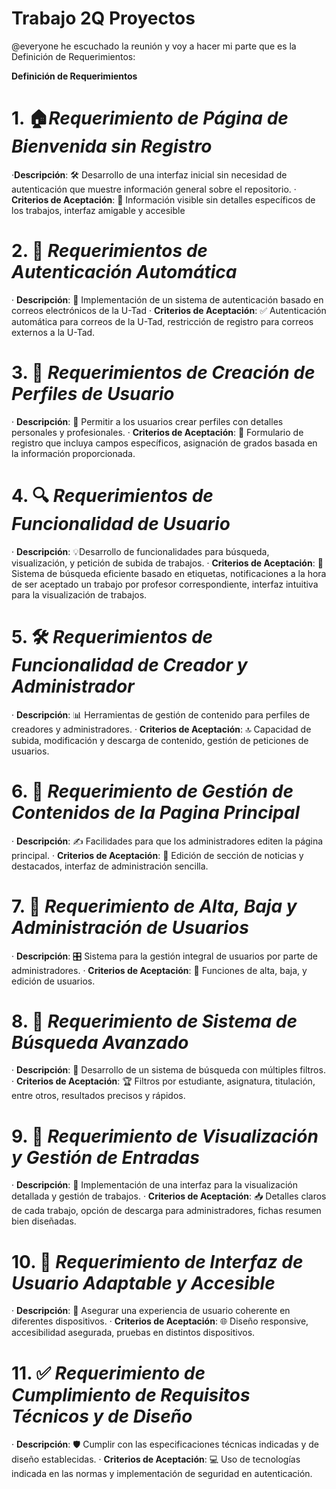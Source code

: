 # Trabajo 2Q Proyectos

@everyone he escuchado la reunión y voy a hacer mi parte que es la Definición de Requerimientos:

**Definición de Requerimientos**
# 1. 🏠*Requerimiento de Página de Bienvenida sin Registro*

 ·**Descripción**:  🛠️ Desarrollo de una interfaz inicial sin necesidad de autenticación que muestre información general sobre el repositorio.
 · **Criterios de Aceptación**: 👀 Información visible sin detalles específicos de los trabajos, interfaz amigable y accesible

# 2. 🔐 *Requerimientos de Autenticación Automática*

 · **Descripción**: 🚀 Implementación de un sistema de autenticación basado en correos electrónicos de la U-Tad
 · **Criterios de Aceptación**: ✅ Autenticación automática para correos de la U-Tad, restricción de registro para correos externos a la U-Tad.


# 3. 👤 *Requerimientos de Creación de Perfiles de Usuario*

 · **Descripción**: 📝 Permitir a los usuarios crear perfiles con detalles personales y profesionales.
 · **Criterios de Aceptación**: 🎯 Formulario de registro que incluya campos específicos, asignación de grados basada en la información proporcionada.

# 4. 🔍 *Requerimientos de Funcionalidad de Usuario*

 · **Descripción**: 💡Desarrollo de funcionalidades para búsqueda, visualización, y petición de subida de trabajos.
 · **Criterios de Aceptación**: 🌟 Sistema de búsqueda eficiente basado en etiquetas, notificaciones a la hora de ser aceptado un trabajo por profesor correspondiente, interfaz intuitiva para la visualización de trabajos.

# 5. 🛠️ *Requerimientos de Funcionalidad de Creador y Administrador*

 · **Descripción**: 📊 Herramientas de gestión de contenido para perfiles de creadores y administradores.
 · **Criterios de Aceptación**: 🔝 Capacidad de subida, modificación y descarga de contenido, gestión de peticiones de usuarios.

# 6. 📄 *Requerimiento de Gestión de Contenidos de la Pagina Principal*

 · **Descripción**: ✍️ Facilidades para que los administradores editen la página principal.
 · **Criterios de Aceptación**: 📩 Edición de sección de noticias y destacados, interfaz de administración sencilla.

# 7. 👥 *Requerimiento de Alta, Baja y Administración de Usuarios*

 · **Descripción**: 🎛️ Sistema para la gestión integral de usuarios por parte de administradores.
 · **Criterios de Aceptación**: 📩 Funciones de alta, baja, y edición de usuarios.

# 8. 🔎 *Requerimiento de Sistema de Búsqueda Avanzado*

 · **Descripción**: 🔬 Desarrollo de un sistema de búsqueda con múltiples filtros.
 · **Criterios de Aceptación**: 🏆 Filtros por estudiante, asignatura, titulación, entre otros, resultados precisos y rápidos.

# 9. 👀 *Requerimiento de Visualización y Gestión de Entradas*

 · **Descripción**: 📖 Implementación de una interfaz para la visualización detallada y gestión de trabajos.
 · **Criterios de Aceptación**: 📥 Detalles claros de cada trabajo, opción de descarga para administradores, fichas resumen bien diseñadas.

# 10. 📱 *Requerimiento de Interfaz de Usuario Adaptable y Accesible*

 · **Descripción**: 🔄 Asegurar una experiencia de usuario coherente en diferentes dispositivos.
 · **Criterios de Aceptación**: 🌐 Diseño responsive, accesibilidad asegurada, pruebas en distintos dispositivos.

# 11. ✅ *Requerimiento de Cumplimiento de Requisitos Técnicos y de Diseño*

 · **Descripción**: 🛡️ Cumplir con las especificaciones técnicas indicadas y de diseño establecidas.
 · **Criterios de Aceptación**: 💻 Uso de tecnologías indicada en las normas y implementación de seguridad en autenticación.
